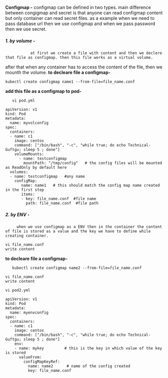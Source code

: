 **Configmap -**
     configmap can be defined in two types. main difference between congigmap and secret is that anyone can read configmap content but only 
     container can read secret files. as a example when we need to pass database url then we use configmap and when we pass password then we use secret.
   ##### 1. by volume - 
               at first we create a file with content and then we declere that file as configmap. then this file works as a virtual volume.
   after that when any container has to access the content of the file, then we mounth the volume.
   **to decleare file a configmap-**
   ```
   kubectl create configmap name1 --from-file=file_name.conf
   ```
   **add this file as a configmap to pod-**
```   
   vi pod.yml
```
```
apiVersion: v1
kind: Pod
metadata:
  name: myvolconfig
spec:
  containers:
  - name: c1
    image: centos
    command: ["/bin/bash", "-c", "while true; do echo Technical-Guftgu; sleep 5 ; done"]
    volumeMounts:
      - name: testconfigmap
        mountPath: "/tmp/config"   # the config files will be mounted as ReadOnly by default here
  volumes:
  - name: testconfigmap   #any name
    configMap:
       name: name1   # this should match the config map name created in the first step
       items:
       - key: file_name.conf  #file name
         path: file_name.conf  #file path
```

##### 2. by ENV -
         when we use configmap as a ENV then in the container the content of file is stored as a value and the key we have to define while creating container.
 ```
 vi file_name.conf
 write content
 ```
**to decleare file a configmap-**
```
   kubectl create configmap name2 --from-file=file_name.conf
```
 ```
 vi file_name.conf
 write content
 ```
```
vi pod2.yml
```
```
apiVersion: v1
kind: Pod
metadata:
  name: myenvconfig
spec:
  containers:
  - name: c1
    image: centos
    command: ["/bin/bash", "-c", "while true; do echo Technical-Guftgu; sleep 5 ; done"]
    env:
    - name: mykey         # this is the key in which value of the key is stored
      valueFrom:
        configMapKeyRef:
          name: name2      # name of the config created
          key: file_name.conf
```
